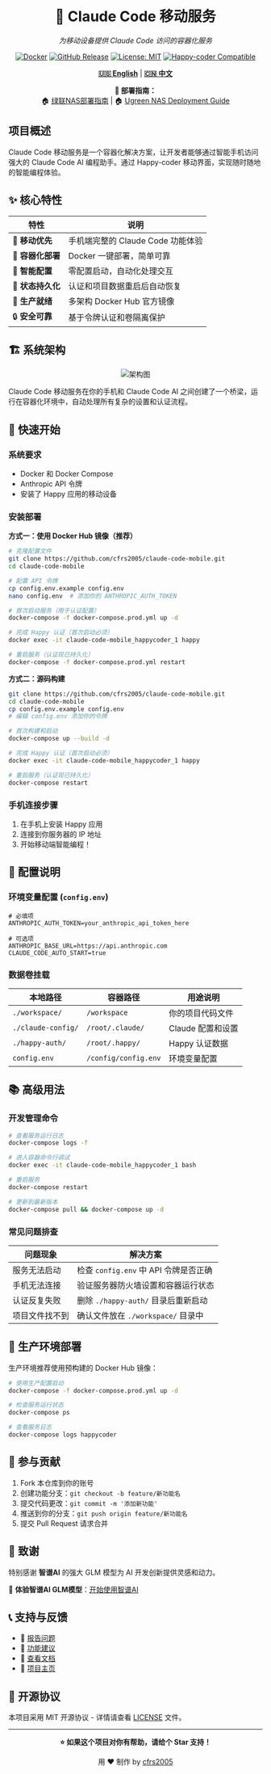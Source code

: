 <div align="center">

# 📱 Claude Code 移动服务

*为移动设备提供 Claude Code 访问的容器化服务*

[![Docker](https://img.shields.io/badge/Docker-Ready-blue?logo=docker)](https://hub.docker.com/r/cfrs2005/claude-code-mobile)
[![GitHub Release](https://img.shields.io/github/v/release/cfrs2005/claude-code-mobile)](https://github.com/cfrs2005/claude-code-mobile/releases)
[![License: MIT](https://img.shields.io/badge/License-MIT-yellow.svg)](https://opensource.org/licenses/MIT)
[![Happy-coder Compatible](https://img.shields.io/badge/Happy--coder-Compatible-green)](https://github.com/cfrs2005/happy-coder)

[**🇺🇸 English**](README.md) | [**🇨🇳 中文**](README.zh-CN.md)

**📖 部署指南：**  
🏠 [绿联NAS部署指南](docs/绿联NAS部署手册.md) | 🏠 [Ugreen NAS Deployment Guide](docs/ugreen-nas-deployment-guide.md)

</div>

## 项目概述

Claude Code 移动服务是一个容器化解决方案，让开发者能够通过智能手机访问强大的 Claude Code AI 编程助手。通过 Happy-coder 移动界面，实现随时随地的智能编程体验。

## ✨ 核心特性

| 特性 | 说明 |
|------|------|
| 📱 **移动优先** | 手机端完整的 Claude Code 功能体验 |
| 🐳 **容器化部署** | Docker 一键部署，简单可靠 |
| 🔧 **智能配置** | 零配置启动，自动化处理交互 |
| 💾 **状态持久化** | 认证和项目数据重启后自动恢复 |
| 🚀 **生产就绪** | 多架构 Docker Hub 官方镜像 |
| 🔒 **安全可靠** | 基于令牌认证和卷隔离保护 |

## 🏗️ 系统架构

<div align="center">

![架构图](docs/architecture.svg)

</div>

Claude Code 移动服务在你的手机和 Claude Code AI 之间创建了一个桥梁，运行在容器化环境中，自动处理所有复杂的设置和认证流程。

## 🚀 快速开始

### 系统要求
- Docker 和 Docker Compose
- Anthropic API 令牌
- 安装了 Happy 应用的移动设备

### 安装部署

**方式一：使用 Docker Hub 镜像（推荐）**
```bash
# 克隆配置文件
git clone https://github.com/cfrs2005/claude-code-mobile.git
cd claude-code-mobile

# 配置 API 令牌
cp config.env.example config.env
nano config.env  # 添加你的 ANTHROPIC_AUTH_TOKEN

# 首次启动服务（用于认证配置）
docker-compose -f docker-compose.prod.yml up -d

# 完成 Happy 认证（首次启动必须）
docker exec -it claude-code-mobile_happycoder_1 happy

# 重启服务（认证现已持久化）
docker-compose -f docker-compose.prod.yml restart
```

**方式二：源码构建**
```bash
git clone https://github.com/cfrs2005/claude-code-mobile.git
cd claude-code-mobile
cp config.env.example config.env
# 编辑 config.env 添加你的令牌

# 首次构建和启动
docker-compose up --build -d

# 完成 Happy 认证（首次启动必须）
docker exec -it claude-code-mobile_happycoder_1 happy

# 重启服务（认证现已持久化）
docker-compose restart
```

### 手机连接步骤
1. 在手机上安装 Happy 应用
2. 连接到你服务器的 IP 地址  
3. 开始移动端智能编程！

## 🔧 配置说明

### 环境变量配置 (`config.env`)
```env
# 必填项
ANTHROPIC_AUTH_TOKEN=your_anthropic_api_token_here

# 可选项
ANTHROPIC_BASE_URL=https://api.anthropic.com  
CLAUDE_CODE_AUTO_START=true
```

### 数据卷挂载
| 本地路径 | 容器路径 | 用途说明 |
|----------|----------|----------|
| `./workspace/` | `/workspace` | 你的项目代码文件 |
| `./claude-config/` | `/root/.claude/` | Claude 配置和设置 |
| `./happy-auth/` | `/root/.happy/` | Happy 认证数据 |
| `config.env` | `/config/config.env` | 环境变量配置 |

## 📚 高级用法

### 开发管理命令
```bash
# 查看服务运行日志
docker-compose logs -f

# 进入容器命令行调试
docker exec -it claude-code-mobile_happycoder_1 bash

# 重启服务
docker-compose restart

# 更新到最新版本
docker-compose pull && docker-compose up -d
```

### 常见问题排查
| 问题现象 | 解决方案 |
|----------|----------|
| 服务无法启动 | 检查 `config.env` 中 API 令牌是否正确 |
| 手机无法连接 | 验证服务器防火墙设置和容器运行状态 |
| 认证反复失败 | 删除 `./happy-auth/` 目录后重新启动 |
| 项目文件找不到 | 确认文件放在 `./workspace/` 目录中 |

## 🚢 生产环境部署

生产环境推荐使用预构建的 Docker Hub 镜像：

```bash
# 使用生产配置启动
docker-compose -f docker-compose.prod.yml up -d

# 检查服务运行状态
docker-compose ps

# 查看服务日志
docker-compose logs happycoder
```

## 🤝 参与贡献

1. Fork 本仓库到你的账号
2. 创建功能分支：`git checkout -b feature/新功能名`
3. 提交代码更改：`git commit -m '添加新功能'`
4. 推送到你的分支：`git push origin feature/新功能名`
5. 提交 Pull Request 请求合并

## 🙏 致谢

特别感谢 **智谱AI** 的强大 GLM 模型为 AI 开发创新提供灵感和动力。

🤖 **体验智谱AI GLM模型**：[开始使用智谱AI](https://www.bigmodel.cn/invite?icode=jDJudw7U/CqRSv12+AkDZJmwcr074zMJTpgMb8zZZvg=)

## 📞 支持与反馈

- 🐛 [报告问题](https://github.com/cfrs2005/claude-code-mobile/issues)
- 💬 [功能建议](https://github.com/cfrs2005/claude-code-mobile/discussions)
- 📖 [查看文档](https://github.com/cfrs2005/claude-code-mobile/wiki)
- 🌟 [项目主页](https://github.com/cfrs2005/claude-code-mobile)

## 📄 开源协议

本项目采用 MIT 开源协议 - 详情请查看 [LICENSE](LICENSE) 文件。

---

<div align="center">

**⭐ 如果这个项目对你有帮助，请给个 Star 支持！**

用 ❤️ 制作 by [cfrs2005](https://github.com/cfrs2005)

</div>